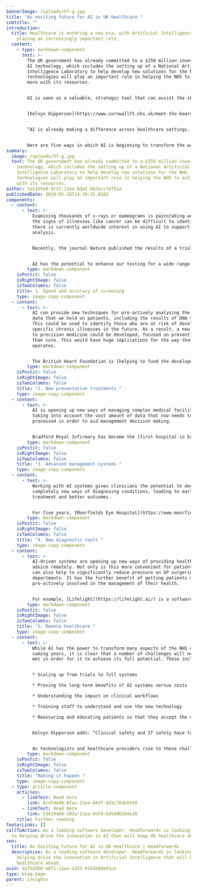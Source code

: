 ```yaml
---
bannerImage: /uploads/hf-g.jpg
title: "An exciting future for AI in UK healthcare "
subtitle: ""
introduction:
  title: Healthcare is entering a new era, with Artificial Intelligence (AI)
    playing an increasingly important role.
  content:
    - type: markdown-component
      text: >-
        The UK government has already committed to a £250 million investment in
        AI technology, which includes the setting up of a National Artificial
        Intelligence Laboratory to help develop new solutions for the NHS. AI
        technologies will play an important role in helping the NHS to achieve
        more with its resources. 


        AI is seen as a valuable, strategic tool that can assist the skilled work of clinicians, rather than replace them. Crucially, it is hoped that AI will be able to reduce the burden on medical staff and free up more time for them to spend on face to face patient care. No wonder then that an estimated 52% of NHS trusts are already deploying AI technologies. 


        [Kelvyn Hipperson](https://www.cornwallft.nhs.uk/meet-the-board), Chief Information Officer, [Cornwall Partnership NHS Foundation Trust and Royal Cornwall Hospitals NHS](https://www.cornwallft.nhs.uk/the-trust) Trust, says: “Fundamentally, the role for AI is to help clinicians deliver more effective patient care. AI has been emerging for many years – but now the rate of adoption is accelerating. It is set to be a real game changer.”


        “AI is already making a difference across healthcare settings. For example, we have recently upgraded our voice recognition system and the improved capability means we now have better resilience in our clinical documentation processes. Whether in the community, GP surgeries or hospitals, AI will soon be helping deliver improved healthcare in the UK.”


        Here are five ways in which AI is beginning to transform the way that healthcare is delivered:
summary:
  image: /uploads/hf-g.jpg
  text: The UK government has already committed to a £250 million investment in AI
    technology, which includes the setting up of a National Artificial
    Intelligence Laboratory to help develop new solutions for the NHS. AI
    technologies will play an important role in helping the NHS to achieve more
    with its resources.
author: 1a31bfe0-9c31-11ea-8da2-bb3acc74f61a
publishedDate: 2020-05-28T14:39:25.016Z
components:
  - content:
      - text: >-
          Examining thousands of x-rays or mammograms is painstaking work and
          the signs of illnesses like cancer can be difficult to identify. So
          there is currently worldwide interest in using AI to support this
          analysis. 


          Recently, the journal Nature published the results of a trial [that used an AI system to analyse 29,000 mammograms](https://www.bbc.co.uk/news/health-50857759). The software had been taught to identify the presence of tumours. The research found that the AI system was as successful in identifying cancers as using two trained doctors to carry out the work, which is how mammograms are currently reviewed. The next challenge is to see how this approach could be upscaled to a clinical setting. 


          AI has the potential to enhance our testing for a wide range of cancers and other life-threatening conditions, including cardiovascular disease.
        type: markdown-component
    isPostit: false
    isRightImage: false
    isTwoColumns: false
    title: 1. Speed and accuracy of screening
    type: image-copy-component
  - content:
      - text: >-
          AI can provide new techniques for pro-actively analysing the wealth of
          data that we hold on patients, including the results of DNA testing.
          This could be used to identify those who are at risk of developing
          specific chronic illnesses in the future. As a result, a new approach
          to precision medicine could be developed, focused on prevention rather
          than cure. This would have huge implications for the way that the NHS
          operates.  


          The British Heart Foundation is [helping to fund the development of an AI tool ](https://www.bhf.org.uk/informationsupport/heart-matters-magazine/research/artificial-intelligence)that will help doctors identify those patients that are at future risk of suffering a heart attack or stroke. A team of researchers led by the University of Cambridge will use the long-term health records of over two million people in the UK to develop a new machine learning algorithm to automatically predict peoples' risk.
        type: markdown-component
    isPostit: false
    isRightImage: false
    isTwoColumns: false
    title: "2. New preventative treatments "
    type: image-copy-component
  - content:
      - text: >-
          AI is opening up new ways of managing complex medical facilities,
          taking into account the vast amount of data that now needs to be
          processed in order to aid management decision making.  


          Bradford Royal Infirmary has become the [first hospital in Europe to launch an AI-powered command centre](https://www.bradfordhospitals.nhs.uk/2019/06/27/bradford-breaks-new-ground-with-head-of-clinical-artificial-intelligence/). Rather like an air traffic control system, it gives an instant, real-time overview across the 800-bed hospital and helps staff make quick and informed decisions on how to best manage patient care. Advanced algorithms help staff to anticipate and resolve bottlenecks in care delivery before they occur, enabling more responsive treatment and better allocation of resources.
        type: markdown-component
    isPostit: false
    isRightImage: false
    isTwoColumns: false
    title: "3. Advanced management systems "
    type: image-copy-component
  - content:
      - text: >-
          Working with AI systems gives clinicians the potential to develop
          completely new ways of diagnosing conditions, leading to earlier
          treatment and better outcomes. 


          For five years, [Moorfields Eye Hospital](https://www.moorfields.nhs.uk/content/breakthrough-ai-technology-improve-care-patients) has been working in partnership with AI specialist, DeepMind. Together, they have successfully trained an AI system to accurately identify signs of eye disease and recommend how patients should be referred for care. The system can deliver the correct referral decision for over 50 eye diseases with 94% per cent accuracy, which Moorfields say is comparable to world-leading eye experts. This means that severe eye diseases can be identified and treated before there is irreversible damage.
        type: markdown-component
    isPostit: false
    isRightImage: false
    isTwoColumns: false
    title: "4. New diagnostic tools "
    type: image-copy-component
  - content:
      - text: >-
          AI-driven systems are opening up new ways of providing healthcare and
          advice remotely. Not only is this more convenient for patients, but it
          can also help to significantly reduce pressure on GP surgeries and A&E
          departments. It has the further benefit of getting patients more
          pro-actively involved in the management of their health.  


          For example, [Lifelight](https://lifelight.ai/) is a software technology that measures blood pressure, heart rate, respiration and oxygen saturation in just 40 seconds simply by a patient looking into the camera on a standard smartphone or tablet. No wearables or contact is needed. Lifelight’s algorithms are trained using data from an 8,500 patient clinical study at Portsmouth Hospitals Trust. Not only does Lifelight allow fast, contactless ward observations and it could also offer a patient at home the ability to measure their own vital signs with their smartphone as part of a 111 call or remote consultation.
        type: markdown-component
    isPostit: false
    isRightImage: false
    isTwoColumns: false
    title: "5. Remote healthcare "
    type: image-copy-component
  - content:
      - text: >-
          While AI has the power to transform many aspects of the NHS over the
          coming years, it is clear that a number of challenges will need to be
          met in order for it to achieve its full potential. These include: 


          * Scaling up from trials to full systems 

          * Proving the long-term benefits of AI systems versus costs 

          * Understanding the impact on clinical workflows 

          * Training staff to understand and use the new technology 

          * Reassuring and educating patients so that they accept the new approach  


          Kelvyn Hipperson adds: “Clinical safety and IT safety have to work together. As a technologist, one of the big challenges is managing the introduction and trial of new technology and balancing this with the need to manage long term sustainability. We need to trial innovative new technology – but simultaneously have one eye on what the exit strategy will be if a new technology does not work out and we need to replace it. How can we manage this, whilst not risking clinical safety or compromising patient care? This is a constant challenge and one that requires agility on the part of technologists and clinicians alike.”


          As technologists and healthcare providers rise to these challenges, we will see more and more exciting applications of AI emerging over the next five years.  
        type: markdown-component
    isPostit: false
    isRightImage: false
    isTwoColumns: false
    title: "Making it happen "
    type: image-copy-component
  - type: article-component
    articles:
      - linkText: Read more
        link: 0cd74ed0-0fac-11ea-843f-932c76de5936
      - linkText: Read more
        link: 53629a60-103a-11ea-9ef0-bd54961b4e30
    title: Further reading
footerLinks: []
callToAction: As a leading software developer, Headforwards is looking forward
  to helping drive the innovation in AI that will keep UK healthcare ahead.
seo:
  title: An Exciting Future for AI in UK Healthcare | Headforwards
  description: As a leading software developer, Headforwards is looking forward to
    helping drive the innovation in Artificial Intelligence that will keep UK
    healthcare ahead.
uuid: daf5dd50-a0f1-11ea-a322-0143b68e61ce
type: blog-page
parent: insights
---
```

